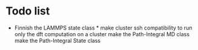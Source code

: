 # Todo list

* Finnish the LAMMPS state class *
make cluster ssh compatibility to run only the dft computation on a cluster
make the Path-Integral MD class
make the Path-Integral State class


